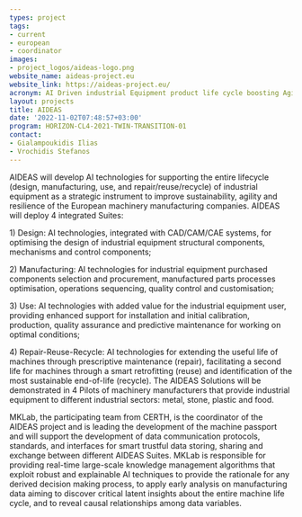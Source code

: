 ```yaml
---
types: project
tags:
- current
- european
- coordinator
images:
- project_logos/aideas-logo.png
website_name: aideas-project.eu
website_link: https://aideas-project.eu/
acronym: AI Driven industrial Equipment product life cycle boosting Agility, Sustainability and resilience
layout: projects
title: AIDEAS
date: '2022-11-02T07:48:57+03:00'
program: HORIZON-CL4-2021-TWIN-TRANSITION-01
contact:
- Gialampoukidis Ilias
- Vrochidis Stefanos
---
```

<p>AIDEAS will develop AI technologies for supporting the entire lifecycle (design, manufacturing, use, and repair/reuse/recycle) of industrial equipment as a strategic instrument to improve sustainability, agility and resilience of the European machinery manufacturing companies. AIDEAS will deploy 4 integrated Suites: </p>
<p>1) Design: AI technologies, integrated with CAD/CAM/CAE systems, for optimising the design of industrial equipment structural components, mechanisms and control components; </p>
<p>2) Manufacturing: AI technologies for industrial equipment purchased components selection and procurement, manufactured parts processes optimisation, operations sequencing, quality control and customisation; </p>
<p>3) Use: AI technologies with added value for the industrial equipment user, providing enhanced support for installation and initial calibration, production, quality assurance and predictive maintenance for working on optimal conditions; </p>
<p>4) Repair-Reuse-Recycle: AI technologies for extending the useful life of machines through prescriptive maintenance (repair), facilitating a second life for machines through a smart retrofitting (reuse) and identification of the most sustainable end-of-life (recycle). The AIDEAS Solutions will be demonstrated in 4 Pilots of machinery manufacturers that provide industrial equipment to different industrial sectors: metal, stone, plastic and food.</p>
<p>MKLab, the participating team from CERTH, is the coordinator of the AIDEAS project and is leading the development of the machine passport and will support the development of data communication protocols, standards, and interfaces for smart trustful data storing, sharing and exchange between different AIDEAS Suites. MKLab is responsible for providing real-time large-scale knowledge management algorithms that exploit robust and explainable AI techniques to provide the rationale for any derived decision making process, to apply early analysis on manufacturing data aiming to discover critical latent insights about the entire machine life cycle, and to reveal causal relationships among data variables. </p>
